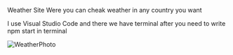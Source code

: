 Weather Site Were you can cheak weather in any country you want 

I use Visual Studio Code and there we have terminal after you need to write npm start in terminal

![WeatherPhoto](https://user-images.githubusercontent.com/74035028/207384815-b73804fa-d90b-4988-a67e-283c030addbd.png)
